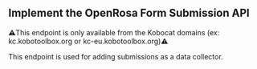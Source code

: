 ## Implement the OpenRosa Form Submission API

⚠️This endpoint is only available from the Kobocat domains (ex: kc.kobotoolbox.org or kc-eu.kobotoolbox.org)⚠️

This endpoint is used for adding submissions as a data collector.


